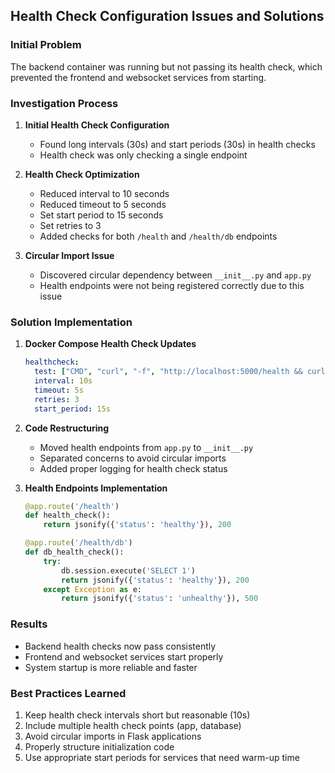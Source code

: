 ## Health Check Configuration Issues and Solutions

### Initial Problem
The backend container was running but not passing its health check, which prevented the frontend and websocket services from starting.

### Investigation Process
1. **Initial Health Check Configuration**
   - Found long intervals (30s) and start periods (30s) in health checks
   - Health check was only checking a single endpoint

2. **Health Check Optimization**
   - Reduced interval to 10 seconds
   - Reduced timeout to 5 seconds
   - Set start period to 15 seconds
   - Set retries to 3
   - Added checks for both `/health` and `/health/db` endpoints

3. **Circular Import Issue**
   - Discovered circular dependency between `__init__.py` and `app.py`
   - Health endpoints were not being registered correctly due to this issue

### Solution Implementation
1. **Docker Compose Health Check Updates**
   ```yaml
   healthcheck:
     test: ["CMD", "curl", "-f", "http://localhost:5000/health && curl -f http://localhost:5000/health/db"]
     interval: 10s
     timeout: 5s
     retries: 3
     start_period: 15s
   ```

2. **Code Restructuring**
   - Moved health endpoints from `app.py` to `__init__.py`
   - Separated concerns to avoid circular imports
   - Added proper logging for health check status

3. **Health Endpoints Implementation**
   ```python
   @app.route('/health')
   def health_check():
       return jsonify({'status': 'healthy'}), 200

   @app.route('/health/db')
   def db_health_check():
       try:
           db.session.execute('SELECT 1')
           return jsonify({'status': 'healthy'}), 200
       except Exception as e:
           return jsonify({'status': 'unhealthy'}), 500
   ```

### Results
- Backend health checks now pass consistently
- Frontend and websocket services start properly
- System startup is more reliable and faster

### Best Practices Learned
1. Keep health check intervals short but reasonable (10s)
2. Include multiple health check points (app, database)
3. Avoid circular imports in Flask applications
4. Properly structure initialization code
5. Use appropriate start periods for services that need warm-up time 